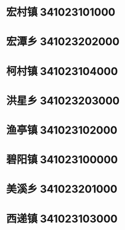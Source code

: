 # 宏村镇 341023101000
# 宏潭乡 341023202000
# 柯村镇 341023104000
# 洪星乡 341023203000
# 渔亭镇 341023102000
# 碧阳镇 341023100000
# 美溪乡 341023201000
# 西递镇 341023103000

